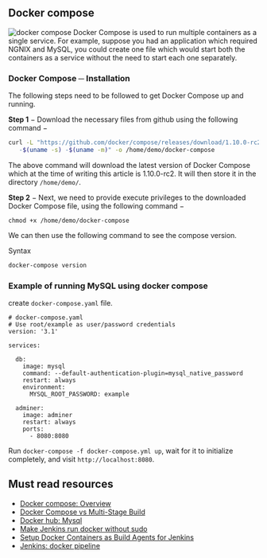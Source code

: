 ## Docker compose

![docker compose](https://quintagroup.com/cms/technology/Images/docker-compose-button.jpg)
Docker Compose is used to run multiple containers as a single service. For example, suppose you had an application which required NGNIX and MySQL, you could create one file which would start both the containers as a service without the need to start each one separately.

### Docker Compose ─ Installation

The following steps need to be followed to get Docker Compose up and running.

<b>Step 1</b> − Download the necessary files from github using the following command −

```sh
curl -L "https://github.com/docker/compose/releases/download/1.10.0-rc2/dockercompose
   -$(uname -s) -$(uname -m)" -o /home/demo/docker-compose
```

The above command will download the latest version of Docker Compose which at the time of writing this article is 1.10.0-rc2. It will then store it in the directory `/home/demo/`.

<b>Step 2</b> − Next, we need to provide execute privileges to the downloaded Docker Compose file, using the following command −

```
chmod +x /home/demo/docker-compose
```

We can then use the following command to see the compose version.

Syntax

```sh
docker-compose version
```

### Example of running MySQL using docker compose

create `docker-compose.yaml` file.

```docker
# docker-compose.yaml
# Use root/example as user/password credentials
version: '3.1'

services:

  db:
    image: mysql
    command: --default-authentication-plugin=mysql_native_password
    restart: always
    environment:
      MYSQL_ROOT_PASSWORD: example

  adminer:
    image: adminer
    restart: always
    ports:
      - 8080:8080
```

Run `docker-compose -f docker-compose.yml up`, wait for it to initialize completely, and visit `http://localhost:8080`.

## Must read resources

- [Docker compose: Overview](https://docs.docker.com/compose/)
- [Docker Compose vs Multi-Stage Build](https://stackoverflow.com/questions/44833242/docker-compose-vs-multi-stage-build)
- [Docker hub: Mysql](https://hub.docker.com/_/mysql)
- [Make Jenkins run docker without sudo](https://stackoverflow.com/questions/39638772/make-jenkins-run-docker-without-sudo)
- [Setup Docker Containers as Build Agents for Jenkins](slaves)
- [Jenkins: docker pipeline](https://www.jenkins.io/doc/book/pipeline/docker/)
